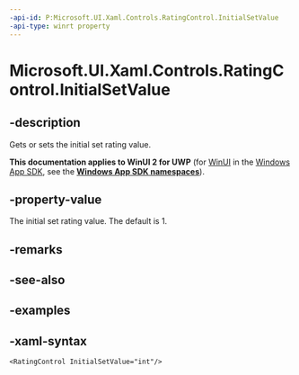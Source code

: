 ```yaml
---
-api-id: P:Microsoft.UI.Xaml.Controls.RatingControl.InitialSetValue
-api-type: winrt property
---
```

<!-- Property syntax.
public int InitialSetValue { get;  set; }
-->

# Microsoft.UI.Xaml.Controls.RatingControl.InitialSetValue


## -description

Gets or sets the initial set rating value.


**This documentation applies to WinUI 2 for UWP** (for [WinUI](/windows/apps/winui/winui3/) in the [Windows App SDK](/windows/apps/windows-app-sdk/), see the **[Windows App SDK namespaces](/windows/windows-app-sdk/api/winrt/)**).

## -property-value

The initial set rating value. The default is 1.


## -remarks


## -see-also


## -examples


## -xaml-syntax

```xaml
<RatingControl InitialSetValue="int"/>
```


